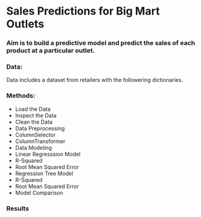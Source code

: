 # Sales Predictions for Big Mart Outlets

### **Aim is to build a predictive model and predict the sales of each product at a particular outlet.**
### Data:
Data includes a dataset from retailers with the followering dictionaries. 


### Methods:
- Load the Data
- Inspect the Data
- Clean the Data
- Data Preprocessing
-   ColumnSelector
-   ColumnTransformer
- Data Modeling
- Linear Regresssion Model
-   R-Squared
-   Root Mean Squared Error
- Regression Tree Model
-   R-Squared
-   Root Mean Squared Error
- Model Comparison

### Results 
